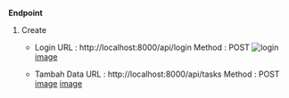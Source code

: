 **Endpoint**
1. Create
   - Login
     URL : http://localhost:8000/api/login
     Method : POST
     ![login](https://github.com/user-attachments/assets/8e564338-5dd0-4e4e-beb8-ce829dcfdc6f)
     [image](https://github.com/zalnamustika/Udana-test/blob/main/managemen-tugas/login.PNG)

   - Tambah Data
     URL : http://localhost:8000/api/tasks
     Method : POST
     [image](https://github.com/zalnamustika/Udana-test/blob/main/managemen-tugas/headers.PNG)
     [image](https://github.com/zalnamustika/Udana-test/blob/main/managemen-tugas/create%20data.PNG)
